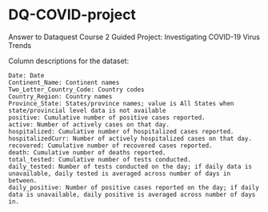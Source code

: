# DQ-COVID-project
Answer to Dataquest Course 2 Guided Project: Investigating COVID-19 Virus Trends

Column descriptions for the dataset:

    Date: Date
    Continent_Name: Continent names
    Two_Letter_Country_Code: Country codes
    Country_Region: Country names
    Province_State: States/province names; value is All States when state/provincial level data is not available
    positive: Cumulative number of positive cases reported.
    active: Number of actively cases on that day.
    hospitalized: Cumulative number of hospitalized cases reported.
    hospitalizedCurr: Number of actively hospitalized cases on that day.
    recovered: Cumulative number of recovered cases reported.
    death: Cumulative number of deaths reported.
    total_tested: Cumulative number of tests conducted.
    daily_tested: Number of tests conducted on the day; if daily data is unavailable, daily tested is averaged across number of days in between.
    daily_positive: Number of positive cases reported on the day; if daily data is unavailable, daily positive is averaged across number of days in.
